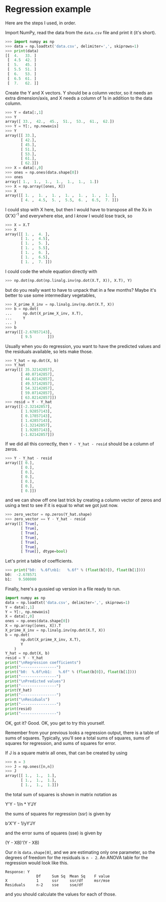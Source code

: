 # Regression example

Here are the steps I used, in order.

Import NumPy, read the data from the `data.csv` file and print it (it's short).

```python
>>> import numpy as np
>>> data = np.loadtxt('data.csv', delimiter=',', skiprows=1)
>>> print(data)
[[  4.   33. ]
 [  4.5  42. ]
 [  5.   45. ]
 [  5.5  51. ]
 [  6.   53. ]
 [  6.5  61. ]
 [  7.   62. ]]
```

Create the Y and X vectors.  Y should be a column vector, so it needs
an extra dimension/axis, and X needs a column of 1s in addition to the
data column.

```python
>>> Y = data[:,1]
>>> Y
array([ 33.,  42.,  45.,  51.,  53.,  61.,  62.])
>>> Y = Y[:, np.newaxis]
>>> Y
array([[ 33.],
       [ 42.],
       [ 45.],
       [ 51.],
       [ 53.],
       [ 61.],
       [ 62.]])
>>> X = data[:,0]
>>> ones = np.ones(data.shape[0])
>>> ones
array([ 1.,  1.,  1.,  1.,  1.,  1.,  1.])
>>> X = np.array([ones, X])
>>> X
array([[ 1. ,  1. ,  1. ,  1. ,  1. ,  1. ,  1. ],
       [ 4. ,  4.5,  5. ,  5.5,  6. ,  6.5,  7. ]])
```

I could stop with X here, but then I would have to transpose all the
Xs in (X'X)<sup>-1</sup> and everywhere else, and I _know_ I would lose
track, so

```python
>>> X = X.T
>>> X
array([[ 1. ,  4. ],
       [ 1. ,  4.5],
       [ 1. ,  5. ],
       [ 1. ,  5.5],
       [ 1. ,  6. ],
       [ 1. ,  6.5],
       [ 1. ,  7. ]])
```

I could code the whole equation directly with

```python
>>> np.dot(np.dot(np.linalg.inv(np.dot(X.T, X)), X.T), Y)
```

but do you really want to have to unpack that in a few months?
Maybe it's better to use some intermediary vegetables,

```python
>>> X_prime_X_inv = np.linalg.inv(np.dot(X.T, X))
>>> b = np.dot(
...     np.dot(X_prime_X_inv, X.T),
...     Y
... )
>>> b
array([[-2.67857143],
       [ 9.5       ]])
```

Usually when you do regression, you want to have the predicted values
and the residuals available, so lets make those.

```python
>>> Y_hat = np.dot(X, b)
>>> Y_hat
array([[ 35.32142857],
       [ 40.07142857],
       [ 44.82142857],
       [ 49.57142857],
       [ 54.32142857],
       [ 59.07142857],
       [ 63.82142857]])
>>> resid = Y - Y_hat
array([[-2.32142857],
       [ 1.92857143],
       [ 0.17857143],
       [ 1.42857143],
       [-1.32142857],
       [ 1.92857143],
       [-1.82142857]])
```

If we did all this correctly, then `Y - Y_hat - resid` should be a
column of zeros.

```python
>>> Y - Y_hat - resid
array([[ 0.],
       [ 0.],
       [ 0.],
       [ 0.],
       [ 0.],
       [ 0.],
       [ 0.]])
```

and we can show off one last trick by creating a column vector of
zeros and using a test to see if it is equal to what we got just
now.

```python
>>> zero_vector = np.zeros(Y_hat.shape)
>>> zero_vector == Y - Y_hat - resid
array([[ True],
       [ True],
       [ True],
       [ True],
       [ True],
       [ True],
       [ True]], dtype=bool)
```

Let's print a table of coefficients.

```python
>>> print("b0:  %.6f\nb1:   %.6f" % (float(b[0]), float(b[1])))
b0:  -2.678571
b1:   9.500000
```

Finally, here's a gussied up version in a file ready to run.

```python
import numpy as np
data = np.loadtxt('data.csv', delimiter=',', skiprows=1)
Y = data[:,1]
Y = Y[:, np.newaxis]
X = data[:,0]
ones = np.ones(data.shape[0])
X = np.array([ones, X]).T
X_prime_X_inv = np.linalg.inv(np.dot(X.T, X))
b = np.dot(
       np.dot(X_prime_X_inv, X.T),
       Y
    )
Y_hat = np.dot(X, b)
resid = Y - Y_hat
print("\nRegression coefficients")
print("----------------")
print("b0:  %.6f\nb1:   %.6f" % (float(b[0]), float(b[1])))
print("----------------")
print("\nPredicted values")
print("----------------")
print(Y_hat)
print("----------------")
print("\nResiduals")
print("----------------")
print(resid)
print("----------------")
```

OK, got it?  Good.  OK, you get to try this yourself.

Remember from your previous looks a regression output, there is
a table of sums of squares.  Typically, you'll see a total sums
of squares, sums of squares for regression, and sums of squares
for error.

If J is a square matrix all ones, that can be created by using

```python
>>> n = 3
>>> J = np.ones([n,n])
>>> J
array([[ 1.,  1.,  1.],
       [ 1.,  1.,  1.],
       [ 1.,  1.,  1.]])
```

the total sum of squares is shown in matrix notation as

Y'Y - 1/n * Y'JY

the sums of squares for regression (ssr) is given by

b'X'Y - 1/yY'JY

and the error sums of squares (sse) is given by

(Y - XB)'(Y - XB)

Our _n_ is `data.shape[0]`, and we are estimating only one parameter,
so the degrees of freedom for the residuals is `n - 2`.  An ANOVA
table for the regression would look like this.

```
Response: Y
              Df     Sum Sq  Mean Sq    F value
X             1      ssr     ssr/df     msr/mse
Residuals     n-2    sse     sse/df
```

and you should calculate the values for each of those.

